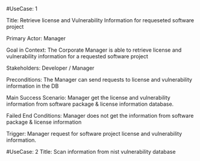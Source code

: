 #UseCase: 1

Title: Retrieve license and Vulnerability Information for requeseted software project
  
Primary Actor: Manager
   
Goal in Context: The Corporate Manager is able to retrieve license and vulnerability information  for a requested software project 
  
Stakeholders: Developer / Manager 
  
Preconditions: The Manager can send requests to license and vulnerability information in the DB
 
Main Success Scenario: Manager get the license and vulnerability information from software package & license information database.  
   
Failed End Conditions: Manager does not get the information from  software package & license information
  
Trigger: Manager request for software project license and vulnerability information. 

   
#UseCase: 2
Title: Scan information from nist vulnerability database
 
